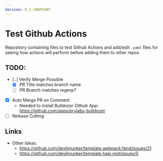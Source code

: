 ```yaml
---
Version: 0.2-SNAPSHOT
---
```


# Test Github Actions
Repository containing files to test Github Actions and add/edit `.yaml` files for seeing how actions will perform before adding them to other repos

## TODO:
 - [..] Verify Merge Possible
    - [x] PR Title matches branch name
    - [ ] PR Branch matches regexp?
 - [x] Auto Merge PR on Comment
    - Needed to install Bulldozer Github App: https://github.com/apps/prylabs-bulldozer
 - [ ] Release Cutting

## Links
 - Other Ideas: 
   - https://github.com/devlinjunker/template.webpack.fend/issues/21
   - https://github.com/devlinjunker/template.hapi.rest/issues/5
   
